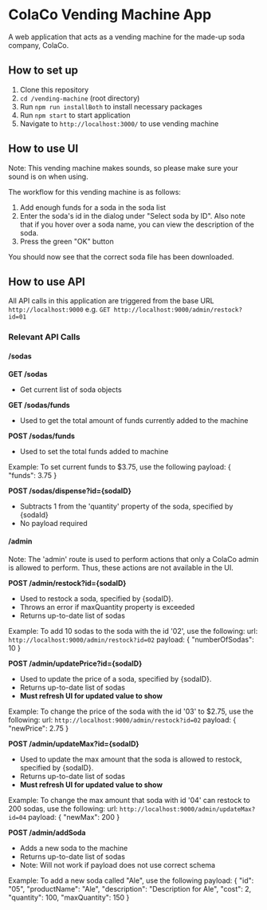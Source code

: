 # ColaCo Vending Machine App

A web application that acts as a vending machine for the made-up soda company, ColaCo.

## How to set up

1. Clone this repository
2. `cd /vending-machine` (root directory)
3. Run `npm run installBoth` to install necessary packages
4. Run `npm start` to start application
5. Navigate to `http://localhost:3000/` to use vending machine

## How to use UI

Note: This vending machine makes sounds, so please make sure your sound is on when using.

The workflow for this vending machine is as follows:
1. Add enough funds for a soda in the soda list
2. Enter the soda's id in the dialog under "Select soda by ID". Also note that if you hover over a soda name, you can view the description of the soda.
3. Press the green "OK" button

You should now see that the correct soda file has been downloaded.

## How to use API

All API calls in this application are triggered from the base URL `http://localhost:9000` e.g. `GET http://localhost:9000/admin/restock?id=01`

### Relevant API Calls

#### /sodas

**GET /sodas**
- Get current list of soda objects

**GET /sodas/funds**
- Used to get the total amount of funds currently added to the machine

**POST /sodas/funds**
- Used to set the total funds added to machine

Example: 
To set current funds to $3.75, use the following payload:
{
  "funds": 3.75
}

**POST /sodas/dispense?id={sodaID}**
- Subtracts 1 from the 'quantity' property of the soda, specified by {sodaId}
- No payload required

#### /admin

Note: The 'admin' route is used to perform actions that only a ColaCo admin is allowed to perform. Thus, these actions are not available in the UI.

**POST /admin/restock?id={sodaID}**
- Used to restock a soda, specified by {sodaID}.
- Throws an error if maxQuantity property is exceeded
- Returns up-to-date list of sodas

Example:
To add 10 sodas to the soda with the id '02', use the following:
url: `http://localhost:9000/admin/restock?id=02`
payload: {
  "numberOfSodas": 10
}

**POST /admin/updatePrice?id={sodaID}**
- Used to update the price of a soda, specified by {sodaID}.
- Returns up-to-date list of sodas
- **Must refresh UI for updated value to show**

Example:
To change the price of the soda with the id '03' to $2.75, use the following:
url: `http://localhost:9000/admin/restock?id=02`
payload: {
  "newPrice": 2.75
}

**POST /admin/updateMax?id={sodaID}**
- Used to update the max amount that the soda is allowed to restock, specified by {sodaID}.
- Returns up-to-date list of sodas
- **Must refresh UI for updated value to show**

Example:
To change the max amount that soda with id '04' can restock to 200 sodas, use the following:
url: `http://localhost:9000/admin/updateMax?id=04`
payload: {
  "newMax": 200
}

**POST /admin/addSoda**
- Adds a new soda to the machine
- Returns up-to-date list of sodas
- Note: Will not work if payload does not use correct schema

Example:
To add a new soda called "Ale", use the following payload:
{
   "id": "05",
   "productName": "Ale",
   "description": "Description for Ale",
   "cost": 2,
   "quantity": 100,
   "maxQuantity": 150
}
